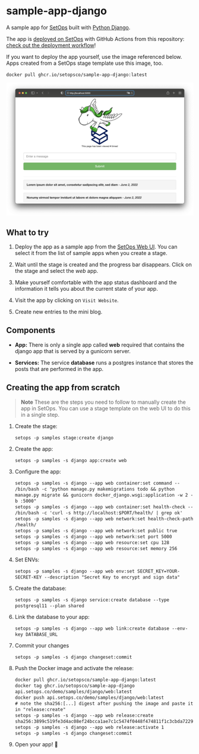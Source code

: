 # sample-app-django

A sample app for [SetOps](https://setops.co) built with [Python Django](https://www.djangoproject.com/).

The app is [deployed on SetOps](https://web.django.samples.zweitagapps.net) with GitHub Actions from this repository: [check out the deployment workflow](.github/workflows/deploy.yml)!

If you want to deploy the app yourself, use the image referenced below. Apps created from a SetOps stage template use this image, too.

```
docker pull ghcr.io/setopsco/sample-app-django:latest
```

![sample-app-django browser screenshot](docs/screenshot.png)

## What to try

1. Deploy the app as a sample app from the [SetOps Web UI](https://app.setops.co). You can select it from the list of sample apps when you create a stage.

1. Wait until the stage is created and the progress bar disappears. Click on the stage and select the *web* app.

1. Make yourself comfortable with the app status dashboard and the information it tells you about the current state of your app.

1. Visit the app by clicking on `Visit Website`.

1. Create new entries to the mini blog.

## Components

* **App:** There is only a single app called **web** required that contains the django app that is served by a gunicorn server.

* **Services:** The service **database** runs a postgres instance that stores the posts that are performed in the app.

## Creating the app from scratch

> **Note**
> These are the steps you need to follow to manually create the app in SetOps. You can use a stage template on the web UI to do this in a single step.

1. Create the stage: 

   ```
   setops -p samples stage:create django
   ```

1. Create the app: 

   ```
   setops -p samples -s django app:create web
   ```

1. Configure the app:

   ```
   setops -p samples -s django --app web container:set command -- /bin/bash -c "python manage.py makemigrations todo && python manage.py migrate && gunicorn docker_django.wsgi:application -w 2 -b :5000"
   setops -p samples -s django --app web container:set health-check -- /bin/bash -c 'curl -s http://localhost:$PORT/health/ | grep ok'
   setops -p samples -s django --app web network:set health-check-path /health/
   setops -p samples -s django --app web network:set public true
   setops -p samples -s django --app web network:set port 5000
   setops -p samples -s django --app web resource:set cpu 128
   setops -p samples -s django --app web resource:set memory 256
   ```

1. Set ENVs:

   ```
   setops -p samples -s django --app web env:set SECRET_KEY=YOUR-SECRET-KEY --description "Secret Key to encrypt and sign data"
   ```

1. Create the database:

   ```
   setops -p samples -s django service:create database --type postgresql11 --plan shared
   ```

1. Link the database to your app:

   ```
   setops -p samples -s django --app web link:create database --env-key DATABASE_URL
   ```

1. Commit your changes

   ```
   setops -p samples -s django changeset:commit
   ```

1. Push the Docker image and activate the release:

   ```
   docker pull ghcr.io/setopsco/sample-app-django:latest
   docker tag ghcr.io/setopsco/sample-app-django api.setops.co/demo/samples/django/web:latest
   docker push api.setops.co/demo/samples/django/web:latest
   # note the sha256:[...] digest after pushing the image and paste it in "release:create"
   setops -p samples -s django --app web release:create sha256:3899c519fe3d4ac08ef24bcca1ae7c1c5474f0448f474811f1c3cbda7229a0e4
   setops -p samples -s django --app web release:activate 1
   setops -p samples -s django changeset:commit
   ```

1. Open your app! :tada:
